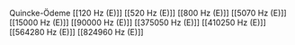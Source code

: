Quincke-Ödeme
[[120 Hz (E)]]
[[520 Hz (E)]]
[[800 Hz (E)]]
[[5070 Hz (E)]]
[[15000 Hz (E)]]
[[90000 Hz (E)]]
[[375050 Hz (E)]]
[[410250 Hz (E)]]
[[564280 Hz (E)]]
[[824960 Hz (E)]]